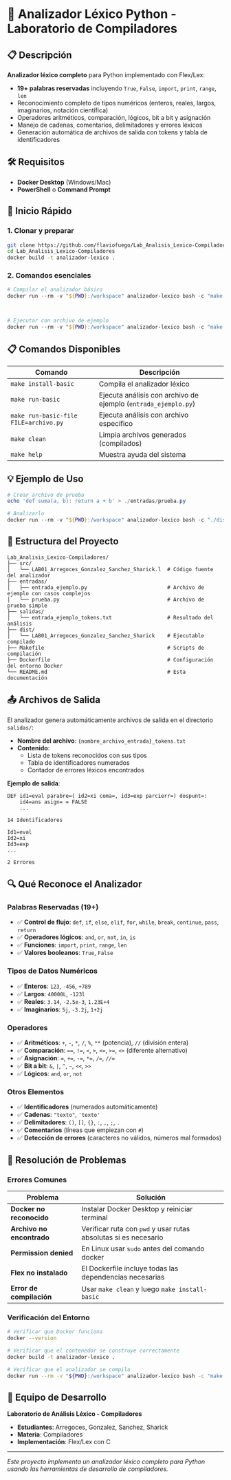 # 🚀 Analizador Léxico Python - Laboratorio de Compiladores

## 📋 Descripción

**Analizador léxico completo** para Python implementado con Flex/Lex:

- **19+ palabras reservadas** incluyendo `True`, `False`, `import`, `print`, `range`, `len`
- Reconocimiento completo de tipos numéricos (enteros, reales, largos, imaginarios, notación científica)
- Operadores aritméticos, comparación, lógicos, bit a bit y asignación
- Manejo de cadenas, comentarios, delimitadores y errores léxicos
- Generación automática de archivos de salida con tokens y tabla de identificadores

## 🛠️ Requisitos

- **Docker Desktop** (Windows/Mac)
- **PowerShell** o **Command Prompt**

## 🚀 Inicio Rápido

### 1. Clonar y preparar

```bash
git clone https://github.com/flaviofuego/Lab_Analisis_Lexico-Compiladores.git
cd Lab_Analisis_Lexico-Compiladores
docker build -t analizador-lexico .
```

### 2. Comandos esenciales

```powershell
# Compilar el analizador básico
docker run --rm -v "${PWD}:/workspace" analizador-lexico bash -c "make install-basic && ./dist/LAB01_Arregoces_Gonzalez_Sanchez_Sharick ./entradas/entrada_ejemplo.py"



# Ejecutar con archivo de ejemplo
docker run --rm -v "${PWD}:/workspace" analizador-lexico bash -c "make run-basic"
```

## 📋 Comandos Disponibles

| Comando | Descripción |
|---------|-------------|
| `make install-basic` | Compila el analizador léxico |
| `make run-basic` | Ejecuta análisis con archivo de ejemplo (`entrada_ejemplo.py`) |
| `make run-basic-file FILE=archivo.py` | Ejecuta análisis con archivo específico |
| `make clean` | Limpia archivos generados (compilados) |
| `make help` | Muestra ayuda del sistema |

## 💡 Ejemplo de Uso

```powershell
# Crear archivo de prueba
echo 'def suma(a, b): return a + b' > ./entradas/prueba.py

# Analizarlo
docker run --rm -v "${PWD}:/workspace" analizador-lexico bash -c "./dist/LAB01_Arregoces_Gonzalez_Sanchez_Sharick ./entradas/prueba.py"
```

## 📁 Estructura del Proyecto

```
Lab_Analisis_Lexico-Compiladores/
├── src/
│   └── LAB01_Arregoces_Gonzalez_Sanchez_Sharick.l  # Código fuente del analizador
├── entradas/
│   ├── entrada_ejemplo.py                          # Archivo de ejemplo con casos complejos
│   └── prueba.py                                   # Archivo de prueba simple
├── salidas/
│   └── entrada_ejemplo_tokens.txt                  # Resultado del análisis
├── dist/
│   └── LAB01_Arregoces_Gonzalez_Sanchez_Sharick    # Ejecutable compilado
├── Makefile                                        # Scripts de compilación
├── Dockerfile                                      # Configuración del entorno Docker
└── README.md                                       # Esta documentación
```

## 📤 Archivos de Salida

El analizador genera automáticamente archivos de salida en el directorio `salidas/`:

- **Nombre del archivo**: `{nombre_archivo_entrada}_tokens.txt`
- **Contenido**:
  - Lista de tokens reconocidos con sus tipos
  - Tabla de identificadores numerados
  - Contador de errores léxicos encontrados

**Ejemplo de salida**:
```
DEF id1=eval parabre=( id2=xi coma=, id3=exp parcierr=) dospunt=: 
    id4=ans asign= = FALSE 
    ...

14 Identificadores

Id1=eval
Id2=xi
Id3=exp
...

2 Errores
```

## 🔍 Qué Reconoce el Analizador

### Palabras Reservadas (19+)
- ✅ **Control de flujo**: `def`, `if`, `else`, `elif`, `for`, `while`, `break`, `continue`, `pass`, `return`
- ✅ **Operadores lógicos**: `and`, `or`, `not`, `in`, `is`
- ✅ **Funciones**: `import`, `print`, `range`, `len`
- ✅ **Valores booleanos**: `True`, `False`

### Tipos de Datos Numéricos
- ✅ **Enteros**: `123`, `-456`, `+789`
- ✅ **Largos**: `40000L`, `-123l`
- ✅ **Reales**: `3.14`, `-2.5e-3`, `1.23E+4`
- ✅ **Imaginarios**: `5j`, `-3.2j`, `1+2j`

### Operadores
- ✅ **Aritméticos**: `+`, `-`, `*`, `/`, `%`, `**` (potencia), `//` (división entera)
- ✅ **Comparación**: `==`, `!=`, `<`, `>`, `<=`, `>=`, `<>` (diferente alternativo)
- ✅ **Asignación**: `=`, `+=`, `-=`, `*=`, `/=`, `//=`
- ✅ **Bit a bit**: `&`, `|`, `^`, `~`, `<<`, `>>`
- ✅ **Lógicos**: `and`, `or`, `not`

### Otros Elementos
- ✅ **Identificadores** (numerados automáticamente)
- ✅ **Cadenas**: `"texto"`, `'texto'`
- ✅ **Delimitadores**: `()`, `[]`, `{}`, `:`, `,`, `;`, `.`
- ✅ **Comentarios** (líneas que empiezan con `#`)
- ✅ **Detección de errores** (caracteres no válidos, números mal formados)

## 🔧 Resolución de Problemas

### Errores Comunes

| Problema | Solución |
|----------|----------|
| **Docker no reconocido** | Instalar Docker Desktop y reiniciar terminal |
| **Archivo no encontrado** | Verificar ruta con `pwd` y usar rutas absolutas si es necesario |
| **Permission denied** | En Linux usar `sudo` antes del comando docker |
| **Flex no instalado** | El Dockerfile incluye todas las dependencias necesarias |
| **Error de compilación** | Usar `make clean` y luego `make install-basic` |

### Verificación del Entorno

```bash
# Verificar que Docker funciona
docker --version

# Verificar que el contenedor se construye correctamente
docker build -t analizador-lexico .

# Verificar que el analizador se compila
docker run --rm -v "${PWD}:/workspace" analizador-lexico bash -c "make help"
```

## 👥 Equipo de Desarrollo

**Laboratorio de Análisis Léxico - Compiladores**
- **Estudiantes**: Arregoces, Gonzalez, Sanchez, Sharick
- **Materia**: Compiladores
- **Implementación**: Flex/Lex con C

---

*Este proyecto implementa un analizador léxico completo para Python usando las herramientas de desarrollo de compiladores.*
